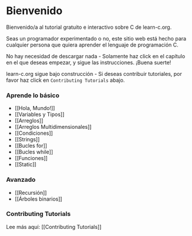 # Bienvenido

Bienvenido/a al tutorial gratuito e interactivo sobre C de learn-c.org.

Seas un programador experimentado o no, este sitio web está hecho para cualquier persona que quiera aprender el lenguaje de programación C.

No hay necesidad de descargar nada - Solamente haz click en el capítulo en el que deseas empezar, y sigue las instrucciones. ¡Buena suerte!

learn-c.org sigue bajo construcción - Si deseas contribuir tutoriales, por favor haz click en `Contributing Tutorials` abajo.

### Aprende lo básico

- [[Hola, Mundo!]]
- [[Variables y Tipos]]
- [[Arreglos]]
- [[Arreglos Multidimensionales]]
- [[Condiciones]]
- [[Strings]]
- [[Bucles for]]
- [[Bucles while]]
- [[Funciones]]
- [[Static]]

### Avanzado

- [[Recursión]]
- [[Árboles binarios]]

### Contributing Tutorials

Lee más aquí: [[Contributing Tutorials]]

